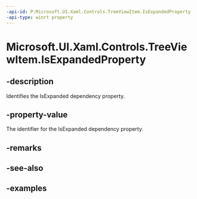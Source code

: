 ```yaml
---
-api-id: P:Microsoft.UI.Xaml.Controls.TreeViewItem.IsExpandedProperty
-api-type: winrt property
---
```


<!-- Property syntax.
public DependencyProperty IsExpandedProperty { get; }
-->

# Microsoft.UI.Xaml.Controls.TreeViewItem.IsExpandedProperty

## -description

Identifies the IsExpanded dependency property.

## -property-value

The identifier for the IsExpanded dependency property.

## -remarks

## -see-also

## -examples

